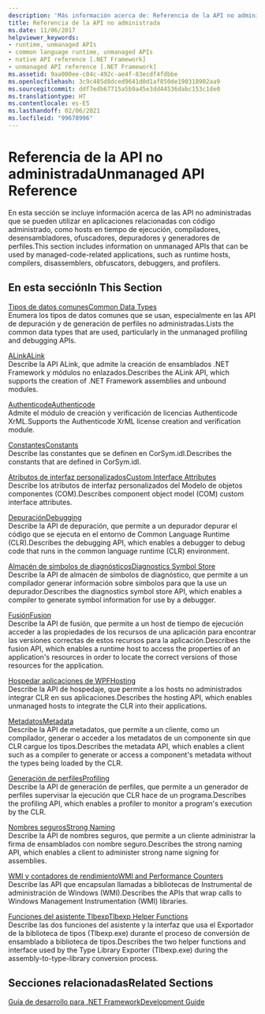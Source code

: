 ```yaml
---
description: 'Más información acerca de: Referencia de la API no administrada'
title: Referencia de la API no administrada
ms.date: 11/06/2017
helpviewer_keywords:
- runtime, unmanaged APIs
- common language runtime, unmanaged APIs
- native API reference [.NET Framework]
- unmanaged API reference [.NET Framework]
ms.assetid: 9aa000ee-c04c-492c-ae4f-83ecdf4fdbbe
ms.openlocfilehash: 3c9c485d8dced9641d0d1af850de190318902aa9
ms.sourcegitcommit: ddf7edb67715a5b9a45e3dd44536dabc153c1de0
ms.translationtype: HT
ms.contentlocale: es-ES
ms.lasthandoff: 02/06/2021
ms.locfileid: "99678996"
---
```

# <a name="unmanaged-api-reference"></a><span data-ttu-id="aaf3b-103">Referencia de la API no administrada</span><span class="sxs-lookup"><span data-stu-id="aaf3b-103">Unmanaged API Reference</span></span>

<span data-ttu-id="aaf3b-104">En esta sección se incluye información acerca de las API no administradas que se pueden utilizar en aplicaciones relacionadas con código administrado, como hosts en tiempo de ejecución, compiladores, desensambladores, ofuscadores, depuradores y generadores de perfiles.</span><span class="sxs-lookup"><span data-stu-id="aaf3b-104">This section includes information on unmanaged APIs that can be used by managed-code-related applications, such as runtime hosts, compilers, disassemblers, obfuscators, debuggers, and profilers.</span></span>  
  
## <a name="in-this-section"></a><span data-ttu-id="aaf3b-105">En esta sección</span><span class="sxs-lookup"><span data-stu-id="aaf3b-105">In This Section</span></span>  

 [<span data-ttu-id="aaf3b-106">Tipos de datos comunes</span><span class="sxs-lookup"><span data-stu-id="aaf3b-106">Common Data Types</span></span>](common-data-types-unmanaged-api-reference.md)  
 <span data-ttu-id="aaf3b-107">Enumera los tipos de datos comunes que se usan, especialmente en las API de depuración y de generación de perfiles no administradas.</span><span class="sxs-lookup"><span data-stu-id="aaf3b-107">Lists the common data types that are used, particularly in the unmanaged profiling and debugging APIs.</span></span>  
  
 [<span data-ttu-id="aaf3b-108">ALink</span><span class="sxs-lookup"><span data-stu-id="aaf3b-108">ALink</span></span>](./alink/index.md)  
 <span data-ttu-id="aaf3b-109">Describe la API ALink, que admite la creación de ensamblados .NET Framework y módulos no enlazados.</span><span class="sxs-lookup"><span data-stu-id="aaf3b-109">Describes the ALink API, which supports the creation of .NET Framework assemblies and unbound modules.</span></span>  
  
 [<span data-ttu-id="aaf3b-110">Authenticode</span><span class="sxs-lookup"><span data-stu-id="aaf3b-110">Authenticode</span></span>](./authenticode/index.md)  
 <span data-ttu-id="aaf3b-111">Admite el módulo de creación y verificación de licencias Authenticode XrML.</span><span class="sxs-lookup"><span data-stu-id="aaf3b-111">Supports the Authenticode XrML license creation and verification module.</span></span>  
  
 [<span data-ttu-id="aaf3b-112">Constantes</span><span class="sxs-lookup"><span data-stu-id="aaf3b-112">Constants</span></span>](constants-unmanaged-api-reference.md)  
 <span data-ttu-id="aaf3b-113">Describe las constantes que se definen en CorSym.idl.</span><span class="sxs-lookup"><span data-stu-id="aaf3b-113">Describes the constants that are defined in CorSym.idl.</span></span>  
  
 <span data-ttu-id="aaf3b-114">[Atributos de interfaz personalizados](/previous-versions/dotnet/netframework-4.0/ms231946(v=vs.100))</span><span class="sxs-lookup"><span data-stu-id="aaf3b-114">[Custom Interface Attributes](/previous-versions/dotnet/netframework-4.0/ms231946(v=vs.100))</span></span>  
 <span data-ttu-id="aaf3b-115">Describe los atributos de interfaz personalizados del Modelo de objetos componentes (COM).</span><span class="sxs-lookup"><span data-stu-id="aaf3b-115">Describes component object model (COM) custom interface attributes.</span></span>  
  
 [<span data-ttu-id="aaf3b-116">Depuración</span><span class="sxs-lookup"><span data-stu-id="aaf3b-116">Debugging</span></span>](./debugging/index.md)  
 <span data-ttu-id="aaf3b-117">Describe la API de depuración, que permite a un depurador depurar el código que se ejecuta en el entorno de Common Language Runtime (CLR).</span><span class="sxs-lookup"><span data-stu-id="aaf3b-117">Describes the debugging API, which enables a debugger to debug code that runs in the common language runtime (CLR) environment.</span></span>  
  
 [<span data-ttu-id="aaf3b-118">Almacén de símbolos de diagnósticos</span><span class="sxs-lookup"><span data-stu-id="aaf3b-118">Diagnostics Symbol Store</span></span>](./diagnostics/index.md)  
 <span data-ttu-id="aaf3b-119">Describe la API de almacén de símbolos de diagnóstico, que permite a un compilador generar información sobre símbolos para que la use un depurador.</span><span class="sxs-lookup"><span data-stu-id="aaf3b-119">Describes the diagnostics symbol store API, which enables a compiler to generate symbol information for use by a debugger.</span></span>  
  
 [<span data-ttu-id="aaf3b-120">Fusión</span><span class="sxs-lookup"><span data-stu-id="aaf3b-120">Fusion</span></span>](./fusion/index.md)  
 <span data-ttu-id="aaf3b-121">Describe la API de fusión, que permite a un host de tiempo de ejecución acceder a las propiedades de los recursos de una aplicación para encontrar las versiones correctas de estos recursos para la aplicación.</span><span class="sxs-lookup"><span data-stu-id="aaf3b-121">Describes the fusion API, which enables a runtime host to access the properties of an application's resources in order to locate the correct versions of those resources for the application.</span></span>  
  
 [<span data-ttu-id="aaf3b-122">Hospedar aplicaciones de WPF</span><span class="sxs-lookup"><span data-stu-id="aaf3b-122">Hosting</span></span>](./hosting/index.md)  
 <span data-ttu-id="aaf3b-123">Describe la API de hospedaje, que permite a los hosts no administrados integrar CLR en sus aplicaciones.</span><span class="sxs-lookup"><span data-stu-id="aaf3b-123">Describes the hosting API, which enables unmanaged hosts to integrate the CLR into their applications.</span></span>  
  
 [<span data-ttu-id="aaf3b-124">Metadatos</span><span class="sxs-lookup"><span data-stu-id="aaf3b-124">Metadata</span></span>](./metadata/index.md)  
 <span data-ttu-id="aaf3b-125">Describe la API de metadatos, que permite a un cliente, como un compilador, generar o acceder a los metadatos de un componente sin que CLR cargue los tipos.</span><span class="sxs-lookup"><span data-stu-id="aaf3b-125">Describes the metadata API, which enables a client such as a compiler to generate or access a component's metadata without the types being loaded by the CLR.</span></span>  
  
 [<span data-ttu-id="aaf3b-126">Generación de perfiles</span><span class="sxs-lookup"><span data-stu-id="aaf3b-126">Profiling</span></span>](./profiling/index.md)  
 <span data-ttu-id="aaf3b-127">Describe la API de generación de perfiles, que permite a un generador de perfiles supervisar la ejecución que CLR hace de un programa.</span><span class="sxs-lookup"><span data-stu-id="aaf3b-127">Describes the profiling API, which enables a profiler to monitor a program's execution by the CLR.</span></span>  
  
 [<span data-ttu-id="aaf3b-128">Nombres seguros</span><span class="sxs-lookup"><span data-stu-id="aaf3b-128">Strong Naming</span></span>](./strong-naming/index.md)  
 <span data-ttu-id="aaf3b-129">Describe la API de nombres seguros, que permite a un cliente administrar la firma de ensamblados con nombre seguro.</span><span class="sxs-lookup"><span data-stu-id="aaf3b-129">Describes the strong naming API, which enables a client to administer strong name signing for assemblies.</span></span>  

 [<span data-ttu-id="aaf3b-130">WMI y contadores de rendimiento</span><span class="sxs-lookup"><span data-stu-id="aaf3b-130">WMI and Performance Counters</span></span>](wmi/index.md)  
 <span data-ttu-id="aaf3b-131">Describe las API que encapsulan llamadas a bibliotecas de Instrumental de administración de Windows (WMI).</span><span class="sxs-lookup"><span data-stu-id="aaf3b-131">Describes the APIs that wrap calls to Windows Management Instrumentation (WMI) libraries.</span></span>
  
 [<span data-ttu-id="aaf3b-132">Funciones del asistente Tlbexp</span><span class="sxs-lookup"><span data-stu-id="aaf3b-132">Tlbexp Helper Functions</span></span>](./tlbexp/index.md)  
 <span data-ttu-id="aaf3b-133">Describe las dos funciones del asistente y la interfaz que usa el Exportador de la biblioteca de tipos (Tlbexp.exe) durante el proceso de conversión de ensamblado a biblioteca de tipos.</span><span class="sxs-lookup"><span data-stu-id="aaf3b-133">Describes the two helper functions and interface used by the Type Library Exporter (Tlbexp.exe) during the assembly-to-type-library conversion process.</span></span>  
  
## <a name="related-sections"></a><span data-ttu-id="aaf3b-134">Secciones relacionadas</span><span class="sxs-lookup"><span data-stu-id="aaf3b-134">Related Sections</span></span>  

 [<span data-ttu-id="aaf3b-135">Guía de desarrollo para .NET Framework</span><span class="sxs-lookup"><span data-stu-id="aaf3b-135">Development Guide</span></span>](../development-guide.md)
